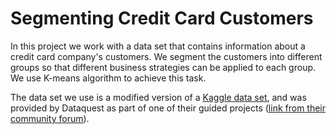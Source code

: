 # Segmenting Credit Card Customers

In this project we work with a data set that contains information about a credit card company's customers. We segment the customers into different groups so that different business strategies can be applied to each group. We use K-means algorithm to achieve this task.

The data set we use is a modified version of a [Kaggle data set](https://www.kaggle.com/datasets/sakshigoyal7/credit-card-customers/), and was provided by Dataquest as part of one of their guided projects ([link from their community forum](https://community.dataquest.io/uploads/short-url/btjNvirgUxOMStGesJK10Hp9D3B.csv)).